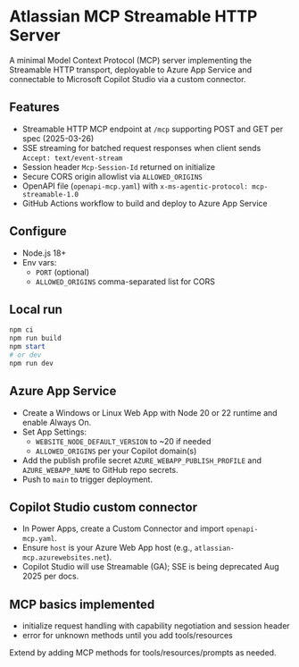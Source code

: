# Atlassian MCP Streamable HTTP Server

A minimal Model Context Protocol (MCP) server implementing the Streamable HTTP transport, deployable to Azure App Service and connectable to Microsoft Copilot Studio via a custom connector.

## Features
- Streamable HTTP MCP endpoint at `/mcp` supporting POST and GET per spec (2025-03-26)
- SSE streaming for batched request responses when client sends `Accept: text/event-stream`
- Session header `Mcp-Session-Id` returned on initialize
- Secure CORS origin allowlist via `ALLOWED_ORIGINS`
- OpenAPI file (`openapi-mcp.yaml`) with `x-ms-agentic-protocol: mcp-streamable-1.0`
- GitHub Actions workflow to build and deploy to Azure App Service

## Configure
- Node.js 18+
- Env vars:
  - `PORT` (optional)
  - `ALLOWED_ORIGINS` comma-separated list for CORS

## Local run
```powershell
npm ci
npm run build
npm start
# or dev
npm run dev
```

## Azure App Service
- Create a Windows or Linux Web App with Node 20 or 22 runtime and enable Always On.
- Set App Settings:
  - `WEBSITE_NODE_DEFAULT_VERSION` to ~20 if needed
  - `ALLOWED_ORIGINS` per your Copilot domain(s)
- Add the publish profile secret `AZURE_WEBAPP_PUBLISH_PROFILE` and `AZURE_WEBAPP_NAME` to GitHub repo secrets.
- Push to `main` to trigger deployment.

## Copilot Studio custom connector
- In Power Apps, create a Custom Connector and import `openapi-mcp.yaml`.
- Ensure `host` is your Azure Web App host (e.g., `atlassian-mcp.azurewebsites.net`).
- Copilot Studio will use Streamable (GA); SSE is being deprecated Aug 2025 per docs.

## MCP basics implemented
- initialize request handling with capability negotiation and session header
- error for unknown methods until you add tools/resources

Extend by adding MCP methods for tools/resources/prompts as needed.
